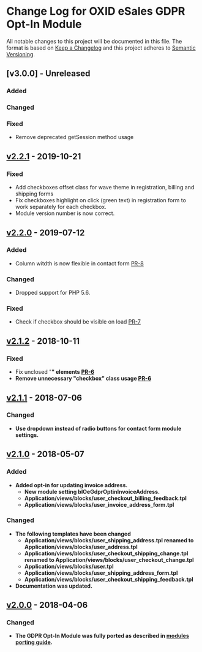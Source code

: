 # Change Log for OXID eSales GDPR Opt-In Module

All notable changes to this project will be documented in this file.
The format is based on [Keep a Changelog](http://keepachangelog.com/)
and this project adheres to [Semantic Versioning](http://semver.org/).

## [v3.0.0] - Unreleased

### Added

### Changed

### Fixed
- Remove deprecated getSession method usage

## [v2.2.1] - 2019-10-21

### Fixed
- Add checkboxes offset class for wave theme in registration, billing and shipping forms
- Fix checkboxes highlight on click (green text) in registration form to work separately for each checkbox.
- Module version number is now correct. 

## [v2.2.0] - 2019-07-12

### Added
- Column witdth is now flexible in contact form [PR-8](https://github.com/OXID-eSales/gdpr-optin-module/pull/8)

### Changed
- Dropped support for PHP 5.6.

### Fixed
- Check if checkbox should be visible on load [PR-7](https://github.com/OXID-eSales/gdpr-optin-module/pull/7)

## [v2.1.2] - 2018-10-11

### Fixed
- Fix unclosed "<strong>" elements [PR-6](https://github.com/OXID-eSales/gdpr-optin-module/pull/6)
- Remove unnecessary "checkbox" class usage [PR-6](https://github.com/OXID-eSales/gdpr-optin-module/pull/6)

## [v2.1.1] - 2018-07-06

### Changed
- Use dropdown instead of radio buttons for contact form module settings.

## [v2.1.0] - 2018-05-07

### Added
- Added opt-in for updating invoice address.
  * New module setting blOeGdprOptinInvoiceAddress.
  * Application/views/blocks/user_checkout_billing_feedback.tpl
  * Application/views/blocks/user_invoice_address_form.tpl
  
### Changed
- The following templates have been changed
  * Application/views/blocks/user_shipping_address.tpl renamed to Application/views/blocks/user_address.tpl
  * Application/views/blocks/user_checkout_shipping_change.tpl renamed to Application/views/blocks/user_checkout_change.tpl
  * Application/views/blocks/user.tpl
  * Application/views/blocks/user_shipping_address_form.tpl
  * Application/views/blocks/user_checkout_shipping_feedback.tpl
- Documentation was updated.  

## [v2.0.0] - 2018-04-06

### Changed
- The GDPR Opt-In Module was fully ported as described in
  [modules porting guide](https://docs.oxid-esales.com/developer/en/6.0/update/eshop_from_53_to_6/modules.html).

[v2.2.1]: https://github.com/OXID-eSales/gdpr-optin-module/compare/v2.2.0...v2.2.1
[v2.2.0]: https://github.com/OXID-eSales/gdpr-optin-module/compare/v2.1.2...v2.2.0
[v2.1.2]: https://github.com/OXID-eSales/gdpr-optin-module/compare/v2.1.1...v2.1.2
[v2.1.1]: https://github.com/OXID-eSales/gdpr-optin-module/compare/v2.1.0...v2.1.1
[v2.1.0]: https://github.com/OXID-eSales/gdpr-optin-module/compare/v2.0.0...v2.1.0
[v2.0.0]: https://github.com/OXID-eSales/gdpr-optin-module/compare/v1.0.0...v2.0.0
